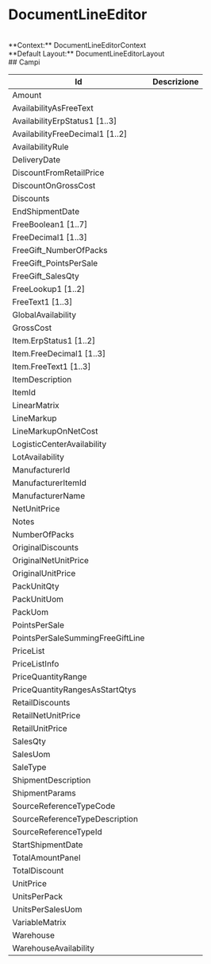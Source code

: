 # DocumentLineEditor

<br/>
**Context:** DocumentLineEditorContext
<br/>
**Default Layout:** DocumentLineEditorLayout



<br/>
## Campi

| Id | Descrizione | 
| --- | --- | 
| Amount |  | 
| AvailabilityAsFreeText |  | 
| AvailabilityErpStatus1 [1..3] |  | 
| AvailabilityFreeDecimal1 [1..2] |  | 
| AvailabilityRule |  | 
| DeliveryDate |  | 
| DiscountFromRetailPrice |  | 
| DiscountOnGrossCost |  | 
| Discounts |  | 
| EndShipmentDate |  | 
| FreeBoolean1 [1..7] |  | 
| FreeDecimal1 [1..3] |  | 
| FreeGift_NumberOfPacks |  | 
| FreeGift_PointsPerSale |  | 
| FreeGift_SalesQty |  | 
| FreeLookup1 [1..2] |  | 
| FreeText1 [1..3] |  | 
| GlobalAvailability |  | 
| GrossCost |  | 
| Item.ErpStatus1 [1..2] |  | 
| Item.FreeDecimal1 [1..3] |  | 
| Item.FreeText1 [1..3] |  | 
| ItemDescription |  | 
| ItemId |  | 
| LinearMatrix |  | 
| LineMarkup |  | 
| LineMarkupOnNetCost |  | 
| LogisticCenterAvailability |  | 
| LotAvailability |  | 
| ManufacturerId |  | 
| ManufacturerItemId |  | 
| ManufacturerName |  | 
| NetUnitPrice |  | 
| Notes |  | 
| NumberOfPacks |  | 
| OriginalDiscounts |  | 
| OriginalNetUnitPrice |  | 
| OriginalUnitPrice |  | 
| PackUnitQty |  | 
| PackUnitUom |  | 
| PackUom |  | 
| PointsPerSale |  | 
| PointsPerSaleSummingFreeGiftLine |  | 
| PriceList |  | 
| PriceListInfo |  | 
| PriceQuantityRange |  | 
| PriceQuantityRangesAsStartQtys |  | 
| RetailDiscounts |  | 
| RetailNetUnitPrice |  | 
| RetailUnitPrice |  | 
| SalesQty |  | 
| SalesUom |  | 
| SaleType |  | 
| ShipmentDescription |  | 
| ShipmentParams |  | 
| SourceReferenceTypeCode |  | 
| SourceReferenceTypeDescription |  | 
| SourceReferenceTypeId |  | 
| StartShipmentDate |  | 
| TotalAmountPanel |  | 
| TotalDiscount |  | 
| UnitPrice |  | 
| UnitsPerPack |  | 
| UnitsPerSalesUom |  | 
| VariableMatrix |  | 
| Warehouse |  | 
| WarehouseAvailability |  |

